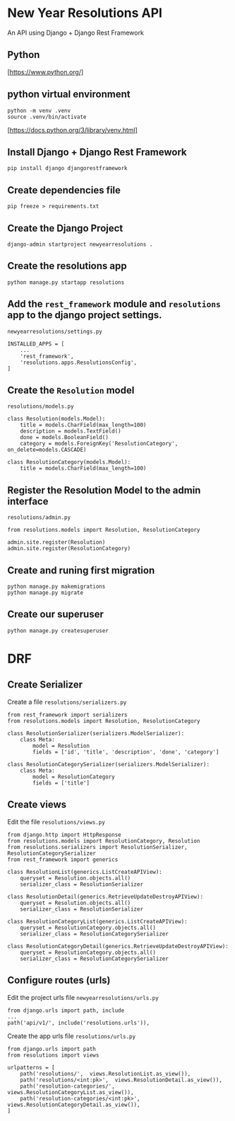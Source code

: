 # New Year Resolutions API

An API using Django + Django Rest Framework


## Python
[https://www.python.org/]

## python virtual environment
```
python -m venv .venv
source .venv/bin/activate
```
[https://docs.python.org/3/library/venv.html]

## Install Django + Django Rest Framework
```
pip install django djangorestframework
```

## Create dependencies file
```
pip freeze > requirements.txt
```

## Create the Django Project
```
django-admin startproject newyearresolutions .
```

## Create the resolutions app
```
python manage.py startapp resolutions
```

## Add the `rest_framework` module and `resolutions` app to the django project settings.
```
newyearresolutions/settings.py
```
```
INSTALLED_APPS = [
    ...
    'rest_framework',
    'resolutions.apps.ResolutionsConfig',
]
```

## Create the `Resolution` model
```resolutions/models.py```
```
class Resolution(models.Model):
    title = models.CharField(max_length=100)
    description = models.TextField()
    done = models.BooleanField()
    category = models.ForeignKey('ResolutionCategory', on_delete=models.CASCADE)

class ResolutionCategory(models.Model):
    title = models.CharField(max_length=100)
```
## Register the Resolution Model to the admin interface
```resolutions/admin.py```
```
from resolutions.models import Resolution, ResolutionCategory

admin.site.register(Resolution)
admin.site.register(ResolutionCategory)
```

## Create and runing first migration
```
python manage.py makemigrations
python manage.py migrate
```

## Create our superuser
```
python manage.py createsuperuser
```

# DRF

## Create Serializer
Create a file ```resolutions/serializers.py```
```
from rest_framework import serializers
from resolutions.models import Resolution, ResolutionCategory

class ResolutionSerializer(serializers.ModelSerializer):
    class Meta:
        model = Resolution
        fields = ['id', 'title', 'description', 'done', 'category']

class ResolutionCategorySerializer(serializers.ModelSerializer):
    class Meta:
        model = ResolutionCategory
        fields = ['title']
```

## Create views
Edit the file ```resolutions/views.py```
```
from django.http import HttpResponse
from resolutions.models import ResolutionCategory, Resolution
from resolutions.serializers import ResolutionSerializer, ResolutionCategorySerializer
from rest_framework import generics

class ResolutionList(generics.ListCreateAPIView):
    queryset = Resolution.objects.all()
    serializer_class = ResolutionSerializer

class ResolutionDetail(generics.RetrieveUpdateDestroyAPIView):
    queryset = Resolution.objects.all()
    serializer_class = ResolutionSerializer

class ResolutionCategoryList(generics.ListCreateAPIView):
    queryset = ResolutionCategory.objects.all()
    serializer_class = ResolutionCategorySerializer

class ResolutionCategoryDetail(generics.RetrieveUpdateDestroyAPIView):
    queryset = ResolutionCategory.objects.all()
    serializer_class = ResolutionCategorySerializer
```

## Configure routes (urls)
Edit the project urls file `newyearresolutions/urls.py`
```
from django.urls import path, include
...
path('api/v1/', include('resolutions.urls')),
```

Create the app urls file `resolutions/urls.py`
```
from django.urls import path
from resolutions import views

urlpatterns = [
    path('resolutions/',  views.ResolutionList.as_view()),
    path('resolutions/<int:pk>',  views.ResolutionDetail.as_view()),
    path('resolution-categories/',  views.ResolutionCategoryList.as_view()),
    path('resolution-categories/<int:pk>',  views.ResolutionCategoryDetail.as_view()),
]
```





